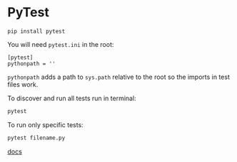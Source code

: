 # PyTest

```
pip install pytest
```

You will need `pytest.ini` in the root:
```
[pytest]
pythonpath = ''
```
`pythonpath` adds a path to `sys.path` relative to the root so the imports in test files work.

To discover and run all tests run in terminal:
```zsh
pytest
```

To run only specific tests:
```zsh
pytest filename.py
```

[docs](https://docs.pytest.org/en/7.1.x/example/pythoncollection.html)